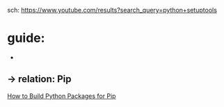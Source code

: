 sch: https://www.youtube.com/results?search_query=python+setuptools

# guide:
- 

## -> relation: Pip
[How to Build Python Packages for Pip](https://youtu.be/JkeNVaiUq_c)

